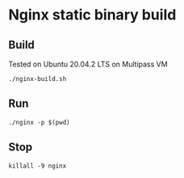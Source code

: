 # Nginx static binary build

## Build
Tested on Ubuntu 20.04.2 LTS on Multipass VM

`./nginx-build.sh`

## Run

`./nginx -p $(pwd)`

## Stop

`killall -9 nginx`

